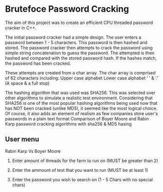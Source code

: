 # Brutefoce Password Cracking

The aim of this project was to create an efficient CPU threaded password cracker in C++.

The initial password cracker had a simple design. The user enters a password between 1 - 5 characters. This password is then hashed and stored. The password cracker then attempts to crack the password using simple string concatenation to guess the password. The attempted is then hashed and compared with the stored password hash. If the hashes match, the password has been cracked.

These attempts are created from a char array. The char array is comprised of 62 characters including: 
Upper case alphabet
Lower case alphabet
‘ ’ & ‘.’ (A space & a full stop)

The hashing algorithm that was used was SHA256. This was selected over other algorithms to simulate a realistic test environment. Considering that SHA256 is one of the most popular hashing algorithms being used now that has NOT been cracked (unlike MD5), it seemed like the most logical choice. Of course, it also adds an element of realism as few companies store user's passwords in a plain text format 
Comparison of Boyer Moore and Rabin Karp password cracking algorithms with sha256 & MD5 hasing

User menu
----------
Rabin Karp Vs Boyer Moore

1. Enter amount of threads for the farm to run on
	(MUST be greater than 2)

2. Enter the ammount of test that you want to run
	(MUST be at least 1)

3. Enter the password you wish to search on
	(1 - 5 Chars with no special chars)
